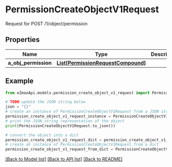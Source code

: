 # PermissionCreateObjectV1Request

Request for POST /1/object/permission

## Properties

Name | Type | Description | Notes
------------ | ------------- | ------------- | -------------
**a_obj_permission** | [**List[PermissionRequestCompound]**](PermissionRequest.md) |  | 

## Example

```python
from eZmaxApi.models.permission_create_object_v1_request import PermissionCreateObjectV1Request

# TODO update the JSON string below
json = "{}"
# create an instance of PermissionCreateObjectV1Request from a JSON string
permission_create_object_v1_request_instance = PermissionCreateObjectV1Request.from_json(json)
# print the JSON string representation of the object
print(PermissionCreateObjectV1Request.to_json())

# convert the object into a dict
permission_create_object_v1_request_dict = permission_create_object_v1_request_instance.to_dict()
# create an instance of PermissionCreateObjectV1Request from a dict
permission_create_object_v1_request_from_dict = PermissionCreateObjectV1Request.from_dict(permission_create_object_v1_request_dict)
```
[[Back to Model list]](../README.md#documentation-for-models) [[Back to API list]](../README.md#documentation-for-api-endpoints) [[Back to README]](../README.md)


